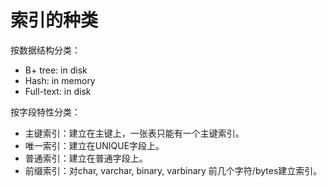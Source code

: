 # 索引的种类

按数据结构分类：

- B+ tree: in disk
- Hash: in memory
- Full-text: in disk

按字段特性分类：

- 主键索引：建立在主键上，一张表只能有一个主键索引。
- 唯一索引：建立在UNIQUE字段上。
- 普通索引：建立在普通字段上。
- 前缀索引：对char, varchar, binary, varbinary 前几个字符/bytes建立索引。
